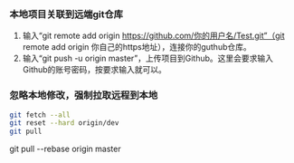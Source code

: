 ### 本地项目关联到远端git仓库

1. 输入“git remote add origin https://github.com/你的用户名/Test.git”（git remote add origin 你自己的https地址），连接你的guthub仓库。
2. 输入“git push -u origin master”，上传项目到Github。这里会要求输入Github的账号密码，按要求输入就可以。

### 忽略本地修改，强制拉取远程到本地

```bash
git fetch --all
git reset --hard origin/dev
git pull
```



git pull --rebase origin master

